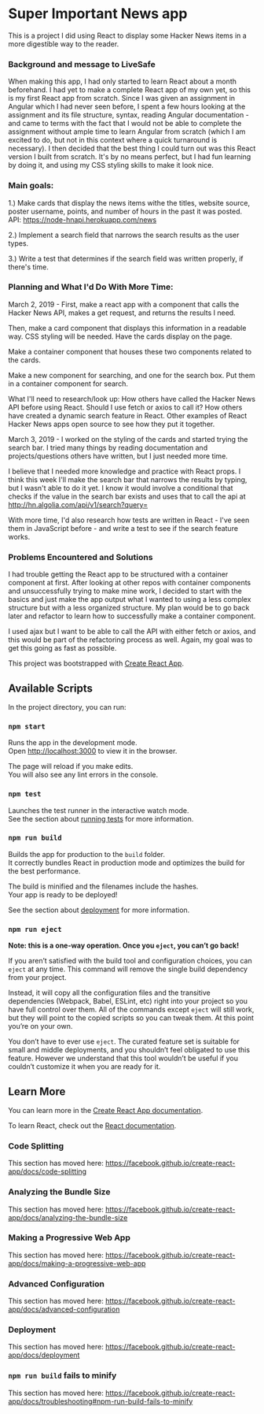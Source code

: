 # Super Important News app

This is a project I did using React to display some Hacker News items in a more digestible way to the reader.

### Background and message to LiveSafe

When making this app, I had only started to learn React about a month beforehand. I had yet to make a complete React app of my own yet, so this is my first React app from scratch. Since I was given an assignment in Angular which I had never seen before, I spent a few hours looking at the assignment and its file structure, syntax, reading Angular documentation - and came to terms with the fact that I would not be able to complete the assignment without ample time to learn Angular from scratch (which I am excited to do, but not in this context where a quick turnaround is necessary). I then decided that the best thing I could turn out was this React version I built from scratch. It's by no means perfect, but I had fun learning by doing it, and using my CSS styling skills to make it look nice.

### Main goals:

1.) Make cards that display the news items withe the titles, website source, poster username, points, and number of hours in the past it was posted. API: https://node-hnapi.herokuapp.com/news

2.) Implement a search field that narrows the search results as the user types.

3.) Write a test that determines if the search field was written properly, if there's time.

### Planning and What I'd Do With More Time:

March 2, 2019 - First, make a react app with a component that calls the Hacker News API, makes a get request, and returns the results I need.

Then, make a card component that displays this information in a readable way. CSS styling will be needed. Have the cards display on the page.

Make a container component that houses these two components related to the cards.

Make a new component for searching, and one for the search box. Put them in a container component for search.

What I'll need to research/look up:
How others have called the Hacker News API before using React. Should I use fetch or axios to call it?
How others have created a dynamic search feature in React.
Other examples of React Hacker News apps open source to see how they put it together.

March 3, 2019 - I worked on the styling of the cards and started trying the search bar. I tried many things by reading documentation and projects/questions others have written, but I just needed more time.

I believe that I needed more knowledge and practice with React props. I think this week I'll make the search bar that narrows the results by typing, but I wasn't able to do it yet. I know it would involve a conditional that checks if the value in the search bar exists and uses that to call the api at http://hn.algolia.com/api/v1/search?query=

With more time, I'd also research how tests are written in React - I've seen them in JavaScript before - and write a test to see if the search feature works.

### Problems Encountered and Solutions

I had trouble getting the React app to be structured with a container component at first. After looking at other repos with container components and unsuccessfully trying to make mine work, I decided to start with the basics and just make the app output what I wanted to using a less complex structure but with a less organized structure. My plan would be to go back later and refactor to learn how to successfully make a container component.

I used ajax but I want to be able to call the API with either fetch or axios, and this would be part of the refactoring process as well. Again, my goal was to get this going as fast as possible.



This project was bootstrapped with [Create React App](https://github.com/facebook/create-react-app).

## Available Scripts

In the project directory, you can run:

### `npm start`

Runs the app in the development mode.<br>
Open [http://localhost:3000](http://localhost:3000) to view it in the browser.

The page will reload if you make edits.<br>
You will also see any lint errors in the console.

### `npm test`

Launches the test runner in the interactive watch mode.<br>
See the section about [running tests](https://facebook.github.io/create-react-app/docs/running-tests) for more information.

### `npm run build`

Builds the app for production to the `build` folder.<br>
It correctly bundles React in production mode and optimizes the build for the best performance.

The build is minified and the filenames include the hashes.<br>
Your app is ready to be deployed!

See the section about [deployment](https://facebook.github.io/create-react-app/docs/deployment) for more information.

### `npm run eject`

**Note: this is a one-way operation. Once you `eject`, you can’t go back!**

If you aren’t satisfied with the build tool and configuration choices, you can `eject` at any time. This command will remove the single build dependency from your project.

Instead, it will copy all the configuration files and the transitive dependencies (Webpack, Babel, ESLint, etc) right into your project so you have full control over them. All of the commands except `eject` will still work, but they will point to the copied scripts so you can tweak them. At this point you’re on your own.

You don’t have to ever use `eject`. The curated feature set is suitable for small and middle deployments, and you shouldn’t feel obligated to use this feature. However we understand that this tool wouldn’t be useful if you couldn’t customize it when you are ready for it.

## Learn More

You can learn more in the [Create React App documentation](https://facebook.github.io/create-react-app/docs/getting-started).

To learn React, check out the [React documentation](https://reactjs.org/).

### Code Splitting

This section has moved here: https://facebook.github.io/create-react-app/docs/code-splitting

### Analyzing the Bundle Size

This section has moved here: https://facebook.github.io/create-react-app/docs/analyzing-the-bundle-size

### Making a Progressive Web App

This section has moved here: https://facebook.github.io/create-react-app/docs/making-a-progressive-web-app

### Advanced Configuration

This section has moved here: https://facebook.github.io/create-react-app/docs/advanced-configuration

### Deployment

This section has moved here: https://facebook.github.io/create-react-app/docs/deployment

### `npm run build` fails to minify

This section has moved here: https://facebook.github.io/create-react-app/docs/troubleshooting#npm-run-build-fails-to-minify
